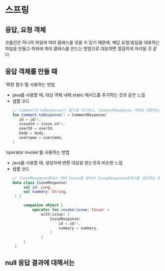# 스프링

## 응답, 요청 객체 
코틀린은 하나의 파일에 여러 클래스를 넣을 수 있기 때문에, 해당 요청/응답을 대표하는 파일을 만들고 하위에 여러 클래스를 만드는 방법으로 대응하면 깔끔하게 처리될 것 같다

## 응답 객체를 만들 때
'확장 함수'를 사용하는 방법
- java를 사용할 때, 대상 객체 내에 static 메서드를 추가하는 것과 같은 느낌
- 샘플 코드
   ```kotlin
   // Comment에 toResponse() 함수를 추가하고, CommentResponse 객체로 변환하는 기능을 추가
   fun Comment.toResponse() = CommentResponse(
      id = id!!,
      issueId = issue.id!!,
      userId = userId,
      body = body,
      username = username,
   )
   ```

'operator invoke'를 사용하는 방법
- java를 사용할 때, 생성자에 변환 대상을 받는것과 비슷한 느낌
- 샘플 코드
   ```kotlin
   // IssueResponse클래스 내에 Issue를 받아서 IssueResponse클래스를 생성하는 함수 추가
   data class IssueResponse(
        val id: Long,
        val summary: String,
    ) {

        companion object {
            operator fun invoke(issue: Issue) =
                with(issue) {
                    IssueResponse(
                        id = id!!,
                        summary = summary,
                    )
                }
        }
    }
   ```

## null 응답 결과에 대해서는 